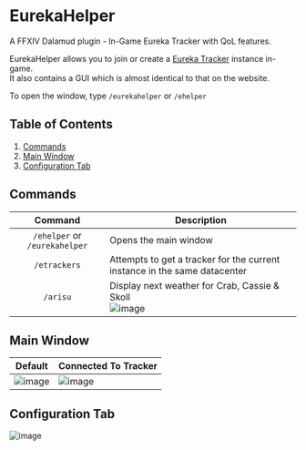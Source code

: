 # EurekaHelper
A FFXIV Dalamud plugin - In-Game Eureka Tracker with QoL features.  

EurekaHelper allows you to join or create a [Eureka Tracker](https://ffxiv-eureka.com/) instance in-game.  
It also contains a GUI which is almost identical to that on the website.  

To open the window, type `/eurekahelper` or `/ehelper`

## Table of Contents
1. [Commands](#commands)
2. [Main Window](#main-window)
3. [Configuration Tab](#configuration-tab)

## Commands
| Command | Description |
|:-------:|-------------|
| `/ehelper` or `/eurekahelper` | Opens the main window |
| `/etrackers` | Attempts to get a tracker for the current instance in the same datacenter |
| `/arisu` | Display next weather for Crab, Cassie & Skoll<br />![image](https://user-images.githubusercontent.com/34697265/223168197-4dc544ae-c467-4b17-a754-b2835ff4e7e0.png) |

## Main Window
| Default | Connected To Tracker |
|:-------:|----------------------|
| ![image](https://user-images.githubusercontent.com/34697265/222973228-212a83bd-ba93-437e-9b31-1d06f6cee7eb.png) | ![image](https://user-images.githubusercontent.com/34697265/222973354-b0d7aa6b-59b8-4767-be42-520ac91d651e.png) |

## Configuration Tab
![image](https://user-images.githubusercontent.com/34697265/223168760-5eed26d4-7a58-492d-bf73-506abc35bb04.png)

